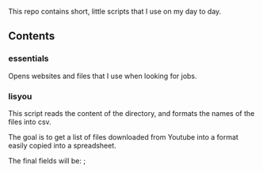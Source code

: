 This repo contains short, little scripts that I use on my day to day.

## Contents

### essentials
Opens websites and files that I use when looking for jobs.

### lisyou
This script reads the content of the directory,
and formats the names of the files into csv.

The goal is to get a list of files downloaded from Youtube
into a format easily copied into a spreadsheet.

The final fields will be:
<channel>;<title>;<file extension>

### mapit
This one is copied from 'Automate the Boring Stuff' by Al Sweigart.
Opens Google Maps
$ mapit [address]
The address can be stored in the clipboard.

### pblog
Uses pandoc to transform a Markdown document
into an html document.

### README
This document.

### sincroniza_stick
Syncs UOC-master's documents between USB pendrive and my laptops.

### t25
Timer with music alarm.